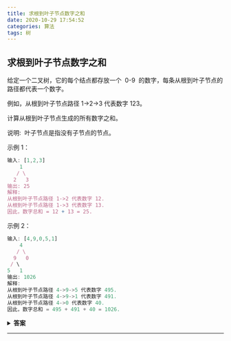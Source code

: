 ```yaml
---
title: 求根到叶子节点数字之和
date: 2020-10-29 17:54:52
categories: 算法
tags: 树
---
```


## 求根到叶子节点数字之和

给定一个二叉树，它的每个结点都存放一个  0-9  的数字，每条从根到叶子节点的路径都代表一个数字。

例如，从根到叶子节点路径 1->2->3 代表数字 123。

计算从根到叶子节点生成的所有数字之和。

说明:  叶子节点是指没有子节点的节点。

示例 1：

```javascript
输入: [1,2,3]
    1
   / \
  2   3
输出: 25
解释:
从根到叶子节点路径 1->2 代表数字 12.
从根到叶子节点路径 1->3 代表数字 13.
因此，数字总和 = 12 + 13 = 25.

```

示例 2：

```javascript
输入: [4,9,0,5,1]
    4
   / \
  9   0
 / \
5   1
输出: 1026
解释:
从根到叶子节点路径 4->9->5 代表数字 495.
从根到叶子节点路径 4->9->1 代表数字 491.
从根到叶子节点路径 4->0 代表数字 40.
因此，数字总和 = 495 + 491 + 40 = 1026.

```

<details>
  <summary>
    <b>答案</b>
  </summary>
  <p>
深度优先搜索解题法：

从根节点开始，遍历每个节点，如果遇到叶子节点，则将叶子节点对应的数字加到数字之和。如果当前节点不是叶子节点，则计算其子节点对应的数字，然后对子节点递归遍历。

```javascript
/**
 * @param {TreeNode} root
 * @return {number}
 */
var sumNumbers = function (root) {
 const dfs = (root, prevSum) => {
  if (root === null) return 0;
  let sum = prevSum * 10 + root.val; // 这里假设父节点 为 0 ， 得到节点上的对应的数字
  if (root.left === null && root.right === null) {
   return sum;
  }
  let res = dfs(root.left, sum) + dfs(root.right, sum);
  return res;
 };
 return dfs(root, 0);
};

let root = {
 val: 4,
 left: {
  val: 9,
  left: {
   val: 5,
   left: null,
   right: null,
  },
  right: {
   val: 1,
   left: null,
   right: null,
  },
 },
 right: {
  val: 0,
  left: null,
  right: null,
 },
};

const num = sumNumbers(root);
```

广度优先搜索解题法：

使用广度优先搜索，需要维护两个队列，分别存储节点和节点对应的数字。

初始时，将根节点和根节点的值分别加入两个队列。每次从两个队列分别取出一个节点和一个数字，进行如下操作：

如果当前节点是叶子节点，则将该节点对应的数字加到数字之和；

如果当前节点不是叶子节点，则获得当前节点的非空子节点，并根据当前节点对应的数字和子节点的值计算子节点对应的数字，然后将子节点和子节点对应的数字分别加入两个队列。

搜索结束后，即可得到所有叶子节点对应的数字之和。

```javascript
/**
 * @param {TreeNode} root
 * @return {number}
 */
var sumNumbers = function (root) {
 if (root === null) return 0;

 let sum = 0;
 const nodeQueue = [];
 const numQueue = [];
 nodeQueue.push(root);
 numQueue.push(root.val);

 while (nodeQueue.length) {
  const node = nodeQueue.shift(); // shift 返回数组中第一个元素
  const num = numQueue.shift();
  const left = node.left;
  const right = node.right;
  if (left === null && right === null) {
   sum += num;
  } else {
   if (left !== null) {
    nodeQueue.push(left);
    numQueue.push(num * 10 + left.val);
   }
   if (right !== null) {
    nodeQueue.push(right);
    numQueue.push(num * 10 + right.val);
   }
  }
 }
 return sum;
};

let root = {
 val: 4,
 left: {
  val: 9,
  left: {
   val: 5,
   left: null,
   right: null,
  },
  right: {
   val: 1,
   left: null,
   right: null,
  },
 },
 right: {
  val: 0,
  left: null,
  right: null,
 },
};

const num = sumNumbers(root);
```

  </p>
</details>

---
